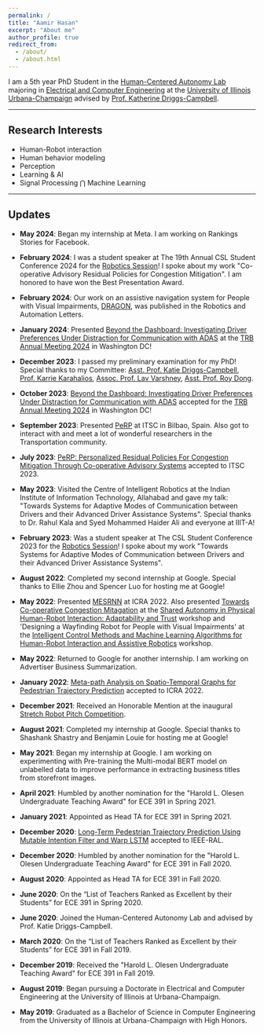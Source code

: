 ```yaml
---
permalink: /
title: "Aamir Hasan"
excerpt: "About me"
author_profile: true
redirect_from: 
  - /about/
  - /about.html
---
```


I am a 5th year PhD Student in the [Human-Centered Autonomy Lab](https://publish.illinois.edu/humancenteredautonomy/) majoring in [Electrical and Computer Engineering](https://ece.illinois.edu) at the [University of Illinois Urbana-Champaign](https://illinois.edu) advised by [Prof. Katherine Driggs-Campbell](https://krdc.web.illinois.edu).

---

## Research Interests

* Human-Robot interaction
* Human behavior modeling
* Perception
* Learning & AI
* Signal Processing $\bigcap$ Machine Learning

---

## Updates

* **May 2024**: Began my internship at Meta. I am working on Rankings Stories for Facebook.

* **February 2024**: I was a student speaker at The 19th Annual CSL Student Conference 2024 for the [Robotics Session](https://studentconference.csl.illinois.edu/robotics-session/)! I spoke about my work "Co-operative Advisory Residual Policies for Congestion Mitigation". I am honored to have won the Best Presentation Award.

* **February 2024**: Our work on an assistive navigation system for People with Visual Impairments, [DRAGON](https://sites.google.com/view/dragon-wayfinding/home), was published in the Robotics and Automation Letters.

* **January 2024**: Presented [Beyond the Dashboard: Investigating Driver Preferences Under Distraction for Communication with ADAS](https://sites.google.com/illinois.edu/driver-preference-for-modes) at the [TRB Annual Meeting 2024](https://www.trb.org/AnnualMeeting/AnnualMeeting.aspx) in Washington DC!

* **December 2023**: I passed my preliminary examination for my PhD! Special thanks to my Committee: [Asst. Prof. Katie Driggs-Campbell](https://krdc.web.illinois.edu), [Prof. Karrie Karahalios](http://www.karriekarahalios.com), [Assoc. Prof. Lav Varshney](http://www.varshney.csl.illinois.edu), [Asst. Prof. Roy Dong](https://roydong.web.illinois.edu).

* **October 2023**: [Beyond the Dashboard: Investigating Driver Preferences Under Distraction for Communication with ADAS](https://sites.google.com/illinois.edu/driver-preference-for-modes) accepted for the [TRB Annual Meeting 2024](https://www.trb.org/AnnualMeeting/AnnualMeeting.aspx) in Washington DC!

* **September 2023**: Presented [PeRP](https://sites.google.com/illinois.edu/perp) at ITSC in Bilbao, Spain. Also got to interact with and meet a lot of wonderful researchers in the Transportation community.

* **July 2023**: [PeRP: Personalized Residual Policies For Congestion Mitigation Through Co-operative Advisory Systems](https://sites.google.com/illinois.edu/perp) accepted to ITSC 2023.

* **May 2023**: Visited the Centre of Intelligent Robotics at the Indian Institute of Information Technology, Allahabad and gave my talk: "Towards Systems for Adaptive Modes of Communication between Drivers and their Advanced Driver Assistance Systems". Special thanks to Dr. Rahul Kala and Syed Mohammed Haider Ali and everyone at IIIT-A!

* **February 2023**: Was a student speaker at The CSL Student Conference 2023 for the [Robotics Session](https://studentconference.csl.illinois.edu/robotics-session/)! I spoke about my work "Towards Systems for Adaptive Modes of Communication between Drivers and their Advanced Driver Assistance Systems".

* **August 2022**: Completed my second internship at Google. Special thanks to Ellie Zhou and Spencer Luo for hosting me at Google!

* **May 2022**: Presented [MESRNN](https://sites.google.com/illinois.edu/mesrnn/home) at ICRA 2022.
Also presented [Towards Co-operative Congestion Mitagation](https://drive.google.com/file/d/13wpvYcykGUOH2lC5FTahQVyxpTVA1U6n/view) at the [Shared Autonomy in Physical Human-Robot Interaction: Adaptability and Trust](https://sites.google.com/view/saphri-icra2022/home) workshop and 'Designing a Wayfinding Robot for People with Visual Impairments' at the [Intelligent Control Methods and Machine Learning Algorithms for Human-Robot Interaction and Assistive Robotics](https://sites.google.com/ualberta.ca/2022workshop-ai-for-hri-cr-ar) workshop.

* **May 2022**: Returned to Google for another internship. I am working on
Advertiser Business Summarization.

* **January 2022**: [Meta-path Analysis on Spatio-Temporal Graphs for Pedestrian Trajectory Prediction](https://sites.google.com/illinois.edu/mesrnn/home) accepted to ICRA 2022.

* **December 2021**: Received an Honorable Mention at the inaugural [Stretch Robot Pitch Competition](https://techsage.gatech.edu/stretch-robot-pitch-competition).

* **August 2021**: Completed my internship at Google. Special thanks to Shashank Shastry and Benjamin Louie for hosting me at Google!

* **May 2021**: Began my internship at Google. I am working on experimenting with Pre-training the Multi-modal BERT model on unlabelled data to improve performance in extracting business titles from storefront images.

* **April 2021**: Humbled by another nomination for the "Harold L. Olesen Undergraduate Teaching Award" for ECE 391 in Spring 2021.

* **January 2021**: Appointed as Head TA for ECE 391 in Spring 2021.

* **December 2020**: [Long-Term Pedestrian Trajectory Prediction Using Mutable Intention Filter and Warp LSTM](https://ieeexplore.ieee.org/document/9309334) accepted to IEEE-RAL.

* **December 2020**: Humbled by another nomination for the "Harold L. Olesen Undergraduate Teaching Award" for ECE 391 in Fall 2020.

* **August 2020**: Appointed as Head TA for ECE 391 in Fall 2020.

* **June 2020**: On the “List of Teachers Ranked as Excellent by their Students” for ECE 391 in Spring 2020.

* **June 2020**: Joined the Human-Centered Autonomy Lab and advised by Prof. Katie Driggs-Campbell.

* **March 2020**: On the “List of Teachers Ranked as Excellent by their Students” for ECE 391 in Fall 2019.

* **December 2019**: Received the "Harold L. Olesen Undergraduate Teaching Award" for ECE 391 in Fall 2019.

* **August 2019**: Began pursuing a Doctorate in Electrical and Computer Engineering at the University of Illinois at Urbana-Champaign.

* **May 2019**: Graduated as a Bachelor of Science in Computer Engineering from the University of Illinois at Urbana-Champaign with High Honors.
